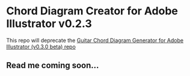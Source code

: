 # Chord Diagram Creator for Adobe Illustrator v0.2.3



This repo will deprecate the [Guitar Chord Diagram Generator for Adobe Illustrator (v0.3.0 beta) repo](https://github.com/harpwood/Guitar-Chord-Diagram-Generator-for-Adobe-Illustrator)



## Read me coming soon...